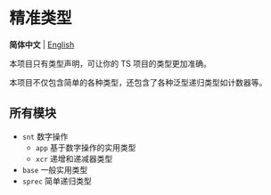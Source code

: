# 精准类型

**简体中文** | [English](./readme-en.md)

本项目只有类型声明，可让你的 TS 项目的类型更加准确。

本项目不仅包含简单的各种类型，还包含了各种泛型递归类型如计数器等。

## 所有模块

- `snt` 数字操作
  - `app` 基于数字操作的实用类型
  - `xcr` 递增和递减器类型
- `base` 一般实用类型
- `sprec` 简单递归类型
